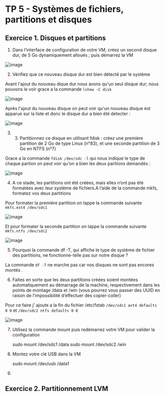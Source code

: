 # TP 5 - Systèmes de fichiers, partitions et disques

## Exercice 1. Disques et partitions

1. Dans l’interface de configuration de votre VM, créez un second disque dur, de 5 Go dynamiquement
alloués ; puis démarrez la VM

![image](https://user-images.githubusercontent.com/80455696/194237396-4d76149b-5857-4d96-9221-d9b9bb0be2fe.png)

2. Vérifiez que ce nouveau disque dur est bien détecté par le système

Avant l'ajout du nouveau dique dur nous avons qu'un seul disque dur; nous pouvons le voir grace a la commande `lshow -C disk`

![image](https://user-images.githubusercontent.com/80455696/194242744-069c0ad5-6970-436d-84eb-2b1a75a693f9.png)

Après l'ajout du nouveau disque on peut voir qu'un nouveau disque est apparue sur la liste et donc le disque dur a bien été detecter :

![image](https://user-images.githubusercontent.com/80455696/194242628-37375a12-194f-4b3d-af12-3b8608084828.png)

3. 3. Partitionnez ce disque en utilisant fdisk : créez une première partition de 2 Go de type Linux (n°83), et une seconde partition de 3 Go en NTFS (n°7)

Grace a la commande `fdisk /dev/sdc -l` qui nous indique le type de chaque partion on peut voir qu'on a bien les deux paritions demandés :

![image](https://user-images.githubusercontent.com/80455696/194247616-bc6d2880-605b-4898-9e08-e0ed6718cee7.png)

4. A ce stade, les partitions ont été créées, mais elles n’ont pas été formatées avec leur système de fichiers.A l’aide de la commande mkfs, formatez vos deux partitions 

Pour formater la première partition on tappe la commande suivante `mkfs.ext4 /dev/sdc1`

![image](https://user-images.githubusercontent.com/80455696/194264149-aed64855-95e3-4b6c-a2ac-1f5a2814e47c.png)

Et pour formater la seconde partition on tappe la commande suivante `mkfs.ntfs /dev/sdc2`

![image](https://user-images.githubusercontent.com/80455696/194265417-013c2108-6121-4d66-9f47-a8f698e8b22c.png)

5. Pourquoi la commande df -T, qui affiche le type de système de fichier des partitions, ne fonctionne-telle pas sur notre disque ?

La commande `df -T` ne marche pas car nos disques ne sont pas encores montés .

6. Faites en sorte que les deux partitions créées soient montées automatiquement au démarrage de la machine, respectivement dans les points de montage /data et /win (vous pourrez vous passer des UUID en raison de l’impossibilité d’effectuer des copier-coller)

Pour ce faire j' ajoute a la fin du fichier /etc/fstab `/dev/sdc1 ext4 defaults 0 0` et `/dev/sdc2 ntfs defaults 0 0`

![image](https://user-images.githubusercontent.com/80455696/194273645-b7ba75a9-f793-4476-bd84-c7045d15e9a0.png)

7. Utilisez la commande mount puis redémarrez votre VM pour valider la configuration

      sudo mount /dev/sdc1 /data
      sudo mount /dev/sdc2 /win
      
8. Montez votre clé USB dans la VM

      sudo mount /dev/usb  /data1
      
9.       


## Exercice 2. Partitionnement LVM
